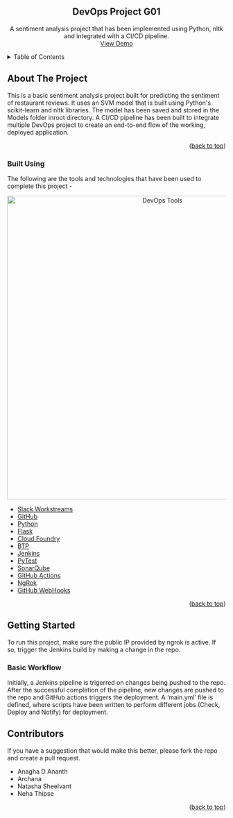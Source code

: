 <div id="top"></div>
<!--
*** Thanks for checking out the Best-README-Template. If you have a suggestion
*** that would make this better, please fork the repo and create a pull request
*** or simply open an issue with the tag "enhancement".
*** Don't forget to give the project a star!
*** Thanks again! Now go create something AMAZING! :D
-->



<!-- PROJECT SHIELDS -->
<!--
*** I'm using markdown "reference style" links for readability.
*** Reference links are enclosed in brackets [ ] instead of parentheses ( ).
*** See the bottom of this document for the declaration of the reference variables
*** for contributors-url, forks-url, etc. This is an optional, concise syntax you may use.
*** https://www.markdownguide.org/basic-syntax/#reference-style-links
-->
<!-- PROJECT LOGO -->
<br />
<div align="center">
  <h2 align="center">DevOps Project G01</h2>

  <p align="center">
    A sentiment analysis project that has been implemented using Python, nltk and integrated with a CI/CD pipeline.
    <br />
    <a href="https://github.com/othneildrew/Best-README-Template">View Demo</a>
  </p>
</div>



<!-- TABLE OF CONTENTS -->
<details>
  <summary>Table of Contents</summary>
  <ol>
    <li>
      <a href="#about-the-project">About The Project</a>
      <ul>
        <li><a href="#built-using">Built Using</a></li>
      </ul>
    </li>
    <li>
      <a href="#getting-started">Getting Started</a>
      <ul>
        <li><a href="#basic-workflow">Basic Workflow</a></li>
      </ul>
    </li>
    <li>
      <a href="#authors">Contributors</a>
    </li>
  </ol>
</details>



<!-- ABOUT THE PROJECT -->
## About The Project

This is a basic sentiment analysis project built for predicting the sentiment of restaurant reviews. It uses an SVM model that is built using Python's scikit-learn and nltk libraries. The model has been saved and stored in the Models folder inroot directory. A CI/CD pipeline has been built to integrate multiple DevOps project to create an end-to-end flow of the working, deployed application.

<p align="right">(<a href="#top">back to top</a>)</p>



### Built Using

The following are the tools and technologies that have been used to complete this project - 
<div align="center">
  <img alt="DevOps Tools" src="https://github.com/AnaghaDAnanth/flask-cf-deployed/blob/main/images/image.png" width="700px" />
</div>

* [Slack Workstreams](https://workstreams.ai/slack.html?gclid=CjwKCAjwv-GUBhAzEiwASUMm4omTFkoEuciFBjWUa34t0q-d5ux3H1IfXyyaDZi6nqahWE37afFaTxoC6BQQAvD_BwE)
* [GitHub](https://github.com/)
* [Python](https://www.python.org/)
* [Flask](https://flask.palletsprojects.com/en/2.1.x/)
* [Cloud Foundry](https://www.cloudfoundry.org/)
* [BTP](https://www.sap.com/india/products/business-technology-platform.html)
* [Jenkins](https://www.jenkins.io/)
* [PyTest](https://docs.pytest.org/en/7.1.x/)
* [SonarQube](https://www.sonarqube.org/)
* [GitHub Actions](https://github.com/features/actions?utm_source=google&utm_medium=ppc&utm_campaign=2022q3-adv-WW-Google_Search-eg_brand&scid=7013o000002CdxYAAS&gclid=CjwKCAjwv-GUBhAzEiwASUMm4nXvdPw803qtqCPz7APeTtXLoWWSA29axZVQwtuNtvwG7Zbfa6jfxBoCBQ4QAvD_BwE)
* [NgRok](https://ngrok.com/)
* [GitHub WebHooks](https://docs.github.com/en/developers/webhooks-and-events/webhooks/about-webhooks)


<p align="right">(<a href="#top">back to top</a>)</p>



<!-- GETTING STARTED -->
## Getting Started

To run this project, make sure the public IP provided by ngrok is active. If so, trigger the Jenkins build by making a change in the repo.  

### Basic Workflow

Initially, a Jenkins pipeline is trigerred on changes being pushed to the repo. After the successful completion of the pipeline, new changes are pushed to the repo and GitHub actions triggers the deployment. A ‘main.yml’ file is defined, where scripts have been written to perform different jobs (Check, Deploy and Notify) for deployment.
  
<!-- AUTHORS -->
## Contributors
If you have a suggestion that would make this better, please fork the repo and create a pull request.
- Anagha D Ananth 
- Archana
- Natasha Sheelvant
- Neha Thipse 

<p align="right">(<a href="#top">back to top</a>)</p>
